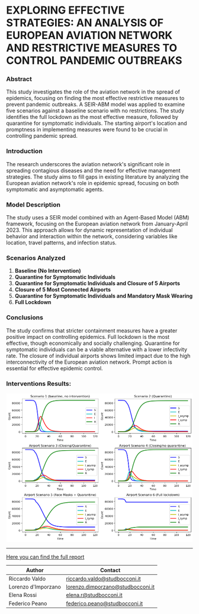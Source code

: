 # EXPLORING EFFECTIVE STRATEGIES: AN ANALYSIS OF EUROPEAN AVIATION NETWORK AND RESTRICTIVE MEASURES TO CONTROL PANDEMIC OUTBREAKS


### Abstract
This study investigates the role of the aviation network in the spread of epidemics, focusing on finding the most effective restrictive measures to prevent pandemic outbreaks. A SEIR-ABM model was applied to examine five scenarios against a baseline scenario with no restrictions. The study identifies the full lockdown as the most effective measure, followed by quarantine for symptomatic individuals. The starting airport's location and promptness in implementing measures were found to be crucial in controlling pandemic spread.

### Introduction
The research underscores the aviation network's significant role in spreading contagious diseases and the need for effective management strategies. The study aims to fill gaps in existing literature by analyzing the European aviation network's role in epidemic spread, focusing on both symptomatic and asymptomatic agents.

### Model Description
The study uses a SEIR model combined with an Agent-Based Model (ABM) framework, focusing on the European aviation network from January-April 2023. This approach allows for dynamic representation of individual behavior and interaction within the network, considering variables like location, travel patterns, and infection status.

### Scenarios Analyzed
1. **Baseline (No Intervention)**
2. **Quarantine for Symptomatic Individuals**
3. **Quarantine for Symptomatic Individuals and Closure of 5 Airports**
4. **Closure of 5 Most Connected Airports**
5. **Quarantine for Symptomatic Individuals and Mandatory Mask Wearing**
6. **Full Lockdown**

### Conclusions
The study confirms that stricter containment measures have a greater positive impact on controlling epidemics. Full lockdown is the most effective, though economically and socially challenging. Quarantine for symptomatic individuals can be a viable alternative with a lower infectivity rate. The closure of individual airports shows limited impact due to the high interconnectivity of the European aviation network. Prompt action is essential for effective epidemic control.

### Interventions Results:

![results](/images/results.png)

---


[Here you can find the full report](https://github.com/Riclaw/Simulation-Project/blob/main/Group_4_report_d'Imporzano_Peano_Rossi_Valdo.pdf)

| Author             | Contact                       
| ----------------   | ------------------------------
| Riccardo Valdo     | riccardo.valdo@studbocconi.it         
| Lorenzo d'Imporzano | lorenzo.dimporzano@studbocconi.it 
| Elena Rossi | elena.r@studbocconi.it 
| Federico Peano | federico.peano@studbocconi.it
